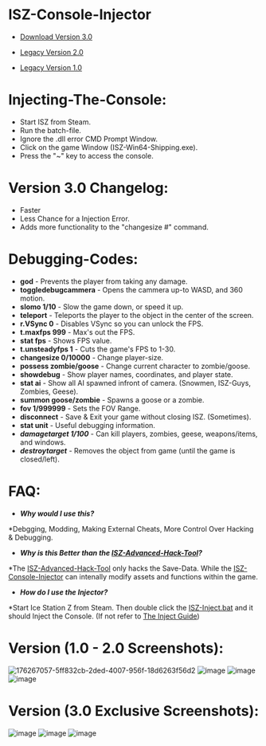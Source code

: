 # ISZ-Console-Injector

- [Download Version 3.0](https://github.com/Cracko298/ISZ-Console-Injector/releases/download/v3.0-alpha-3/ISZ-Inject-Tool-v3.zip)

- [Legacy Version 2.0](https://github.com/Cracko298/ISZ-Console-Injector/blob/main/ISZ-Inject-Tool-v2.zip?raw=true)

- [Legacy Version 1.0](https://github.com/Cracko298/ISZ-Console-Injector/blob/main/ISZ-Inject-Tool.zip?raw=true)


# Injecting-The-Console:
- Start ISZ from Steam.
- Run the batch-file.
- Ignore the .dll error CMD Prompt Window.
- Click on the game Window (ISZ-Win64-Shipping.exe).
- Press the "~" key to access the console.

# Version 3.0 Changelog:
- Faster
- Less Chance for a Injection Error.
- Adds more functionality to the "changesize #" command.

# Debugging-Codes:
- **god** - Prevents the player from taking any damage.
- **toggledebugcammera** - Opens the cammera up-to WASD, and 360 motion.
- **slomo 1/10** - Slow the game down, or speed it up.
- **teleport** - Teleports the player to the object in the center of the screen.
- **r.VSync 0** - Disables VSync so you can unlock the FPS.
- **t.maxfps 999** - Max's out the FPS.
- **stat fps** - Shows FPS value.
- **t.unsteadyfps 1** - Cuts the game's FPS to 1-30.
- **changesize 0/10000** - Change player-size.
- **possess zombie/goose** - Change current character to zombie/goose.
- **showdebug** - Show player names, coordinates, and player state.
- **stat ai** - Show all AI spawned infront of camera. (Snowmen, ISZ-Guys, Zombies, Geese).
- **summon goose/zombie** - Spawns a goose or a zombie.
- **fov 1/999999** - Sets the FOV Range.
- **disconnect** - Save & Exit your game without closing ISZ. (Sometimes).
- **stat unit** - Useful debugging information.
- ***damagetarget 1/100*** - Can kill players, zombies, geese, weapons/items, and windows.
- ***destroytarget*** - Removes the object from game (until the game is closed/left).

# FAQ:
- ***Why would I use this?***

*Debgging, Modding, Making External Cheats, More Control Over Hacking & Debugging.

- ***Why is this Better than the [ISZ-Advanced-Hack-Tool](https://github.com/Cracko298/Ice-Station-Z-Advanced-Hack-Tool)?***

*The [ISZ-Advanced-Hack-Tool](https://github.com/Cracko298/Ice-Station-Z-Advanced-Hack-Tool) only hacks the Save-Data. While the [ISZ-Console-Injector](https://github.com/Cracko298/ISZ-Console-Injector) can intenally modify assets and functions within the game.

- ***How do I use the Injector?***

*Start Ice Station Z from Steam. Then double click the [ISZ-Inject.bat](https://github.com/Cracko298/ISZ-Console-Injector/blob/main/ISZ-Inject.bat) and it should Inject the Console. (If not refer to [The Inject Guide](https://github.com/Cracko298/ISZ-Console-Injector/blob/main/README.md#injecting-the-console))

# Version (1.0 - 2.0 Screenshots):
![176267057-5ff832cb-2ded-4007-956f-18d6263f56d2](https://user-images.githubusercontent.com/78656905/187112049-73b842f6-af31-4e76-9561-a06ab6c1dafb.png)
![image](https://user-images.githubusercontent.com/78656905/187112064-f900b019-ab4d-4a7f-9f5d-ec4c4b6577f6.png)
![image](https://user-images.githubusercontent.com/78656905/187112097-7cae244c-47cf-4a80-95aa-ce30515bd854.png)
![image](https://user-images.githubusercontent.com/78656905/187112182-45027593-7fe6-44e0-a295-0c121098ff9b.png)

# Version (3.0 Exclusive Screenshots):
![image](https://user-images.githubusercontent.com/78656905/196001858-9fc83590-6871-44c6-925c-41700e37dd3f.png)
![image](https://user-images.githubusercontent.com/78656905/196001869-89f1fdf0-3582-457b-aff7-f1c5c193681e.png)
![image](https://user-images.githubusercontent.com/78656905/196001883-04e0a02b-ed5a-46f3-b69f-cbb655877163.png)

